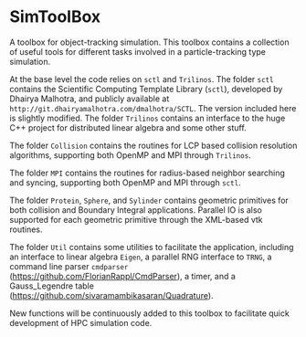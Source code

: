 # SimToolBox
A toolbox for object-tracking simulation. This toolbox contains a collection of useful tools for different tasks involved in a particle-tracking type simulation.

At the base level the code relies on `sctl` and `Trilinos`. The folder `sctl` contains the Scientific Computing Template Library (`sctl`), developed by Dhairya Malhotra, and publicly available at `http://git.dhairyamalhotra.com/dmalhotra/SCTL`. The version included here is slightly modified. The folder `Trilinos` contains an interface to the huge C++ project for distributed linear algebra and some other stuff.

The folder `Collision` contains the routines for LCP based collision resolution algorithms, supporting both OpenMP and MPI through `Trilinos`.

The folder `MPI` contains the routines for radius-based neighbor searching and syncing, supporting both OpenMP and MPI through `sctl`.

The folder `Protein`, `Sphere`, and `Sylinder` contains geometric primitives for both collision and Boundary Integral applications. Parallel IO is also supported for each geometric primitive through the XML-based vtk routines.

The folder `Util` contains some utilities to facilitate the application, including an interface to linear algebra `Eigen`, a parallel RNG interface to `TRNG`, a command line parser `cmdparser` (https://github.com/FlorianRappl/CmdParser), a timer, and a Gauss_Legendre table (https://github.com/sivaramambikasaran/Quadrature).

New functions will be continuously added to this toolbox to facilitate quick development of HPC simulation code.
